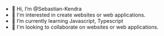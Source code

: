 - 👋 Hi, I’m @Sebastian-Kendra
- 👀 I'm interested in create websites or web applications.
- 🌱 I’m currently learning Javascript, Typescript
- 💞️ I'm looking to collaborate on websites or web applications.
